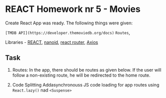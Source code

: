 # REACT Homework nr 5 - Movies

Create React App was ready. The following things were given:

`[TMDB API](https://developer.themoviedb.org/docs)` `Routes`, 

Libraries - [REACT](https://pl.react.dev/), [nanoid](https://www.npmjs.com/package/nanoid), [react router](https://reactrouter.com/en/main/router-components/browser-router), [Axios](https://axios-http.com/)


## Task

1. Routes:
   In the app, there should be routes as given below. If the user will follow a non-existing route, he will be redirected to the home route.
   
3. Code Splitting
   Addasynchronouss JS code loading for app routes using `React.lazy()` nad `<Suspense>`
